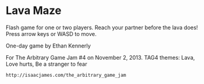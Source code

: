 Lava Maze
=========

Flash game for one or two players.
Reach your partner before the lava does!
Press arrow keys or WASD to move.

One-day game by Ethan Kennerly

For The Arbitrary Game Jam #4  on November 2, 2013.
TAG4 themes:  Lava, Love hurts, Be a stranger to fear

    http://isaacjames.com/the_arbitrary_game_jam
